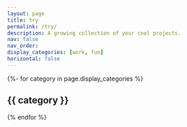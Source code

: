 ```yaml
---
layout: page
title: try
permalink: /try/
description: A growing collection of your cool projects.
nav: false
nav_order:
display_categories: [work, fun]
horizontal: false
---
```


<!-- pages/projects.md -->
<div class="publications">
  <!-- Display categorized projects -->
  {%- for category in page.display_categories %}
  <h2 class="category">{{ category }}</h2>
  {% endfor %}

